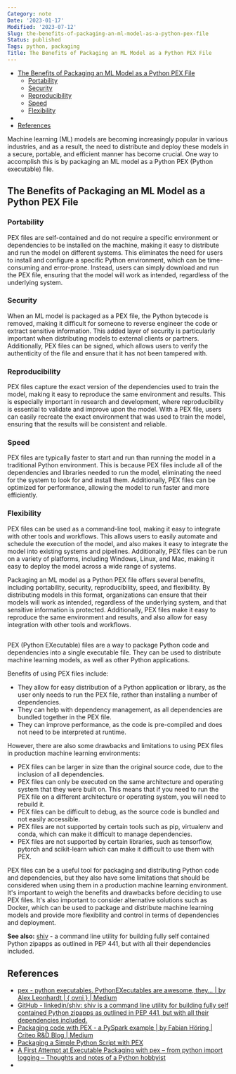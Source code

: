 ```yaml
---
Category: note
Date: '2023-01-17'
Modified: '2023-07-12'
Slug: the-benefits-of-packaging-an-ml-model-as-a-python-pex-file
Status: published
Tags: python, packaging
Title: The Benefits of Packaging an ML Model as a Python PEX File
---
```


<!-- MarkdownTOC autolink="true" autoanchor="true" -->

- [The Benefits of Packaging an ML Model as a Python PEX File](#the-benefits-of-packaging-an-ml-model-as-a-python-pex-file)
	- [Portability](#portability)
	- [Security](#security)
	- [Reproducibility](#reproducibility)
	- [Speed](#speed)
	- [Flexibility](#flexibility)
- [](#)
- [References](#references)

<!-- /MarkdownTOC -->

Machine learning (ML) models are becoming increasingly popular in various industries, and as a result, the need to distribute and deploy these models in a secure, portable, and efficient manner has become crucial. One way to accomplish this is by packaging an ML model as a Python PEX (Python executable) file.

<a id="the-benefits-of-packaging-an-ml-model-as-a-python-pex-file"></a>

## The Benefits of Packaging an ML Model as a Python PEX File

<a id="portability"></a>

### Portability

PEX files are self-contained and do not require a specific environment or dependencies to be installed on the machine, making it easy to distribute and run the model on different systems. This eliminates the need for users to install and configure a specific Python environment, which can be time-consuming and error-prone. Instead, users can simply download and run the PEX file, ensuring that the model will work as intended, regardless of the underlying system.

<a id="security"></a>

### Security

When an ML model is packaged as a PEX file, the Python bytecode is removed, making it difficult for someone to reverse engineer the code or extract sensitive information. This added layer of security is particularly important when distributing models to external clients or partners. Additionally, PEX files can be signed, which allows users to verify the authenticity of the file and ensure that it has not been tampered with.

<a id="reproducibility"></a>

### Reproducibility

PEX files capture the exact version of the dependencies used to train the model, making it easy to reproduce the same environment and results. This is especially important in research and development, where reproducibility is essential to validate and improve upon the model. With a PEX file, users can easily recreate the exact environment that was used to train the model, ensuring that the results will be consistent and reliable.

<a id="speed"></a>

### Speed

PEX files are typically faster to start and run than running the model in a traditional Python environment. This is because PEX files include all of the dependencies and libraries needed to run the model, eliminating the need for the system to look for and install them. Additionally, PEX files can be optimized for performance, allowing the model to run faster and more efficiently.

<a id="flexibility"></a>

### Flexibility

PEX files can be used as a command-line tool, making it easy to integrate with other tools and workflows. This allows users to easily automate and schedule the execution of the model, and also makes it easy to integrate the model into existing systems and pipelines. Additionally, PEX files can be run on a variety of platforms, including Windows, Linux, and Mac, making it easy to deploy the model across a wide range of systems.

Packaging an ML model as a Python PEX file offers several benefits, including portability, security, reproducibility, speed, and flexibility. By distributing models in this format, organizations can ensure that their models will work as intended, regardless of the underlying system, and that sensitive information is protected. Additionally, PEX files make it easy to reproduce the same environment and results, and also allow for easy integration with other tools and workflows.

##

PEX (Python EXecutable) files are a way to package Python code and dependencies into a single executable file. They can be used to distribute machine learning models, as well as other Python applications.

Benefits of using PEX files include:

- They allow for easy distribution of a Python application or library, as the user only needs to run the PEX file, rather than installing a number of dependencies.
- They can help with dependency management, as all dependencies are bundled together in the PEX file.
- They can improve performance, as the code is pre-compiled and does not need to be interpreted at runtime.

However, there are also some drawbacks and limitations to using PEX files in production machine learning environments:

- PEX files can be larger in size than the original source code, due to the inclusion of all dependencies.
- PEX files can only be executed on the same architecture and operating system that they were built on. This means that if you need to run the PEX file on a different architecture or operating system, you will need to rebuild it.
- PEX files can be difficult to debug, as the source code is bundled and not easily accessible.
- PEX files are not supported by certain tools such as pip, virtualenv and conda, which can make it difficult to manage dependencies.
- PEX files are not supported by certain libraries, such as tensorflow, pytorch and scikit-learn which can make it difficult to use them with PEX.

PEX files can be a useful tool for packaging and distributing Python code and dependencies, but they also have some limitations that should be considered when using them in a production machine learning environment. It's important to weigh the benefits and drawbacks before deciding to use PEX files. It's also important to consider alternative solutions such as Docker, which can be used to package and distribute machine learning models and provide more flexibility and control in terms of dependencies and deployment.

**See also:**
[shiv](https://github.com/linkedin/shiv) - a command line utility for building fully self contained Python zipapps as outlined in PEP 441, but with all their dependencies included.

## References

- [pex - python executables. PythonEXecutables are awesome, they… | by Alex Leonhardt | { ovni } | Medium](https://medium.com/ovni/pex-python-executables-c0ea39cee7f1)
- [GitHub - linkedin/shiv: shiv is a command line utility for building fully self contained Python zipapps as outlined in PEP 441, but with all their dependencies included.](https://github.com/linkedin/shiv)
- [Packaging code with PEX - a PySpark example | by Fabian Höring | Criteo R&D Blog | Medium](https://medium.com/criteo-engineering/packaging-code-with-pex-a-pyspark-example-9057f9f144f3)
- [Packaging a Simple Python Script with PEX](https://idle.run/simple-pex)
- [A First Attempt at Executable Packaging with pex – from python import logging – Thoughts and notes of a Python hobbyist](https://bskinn.github.io/First-Attempt-pex/)
-
